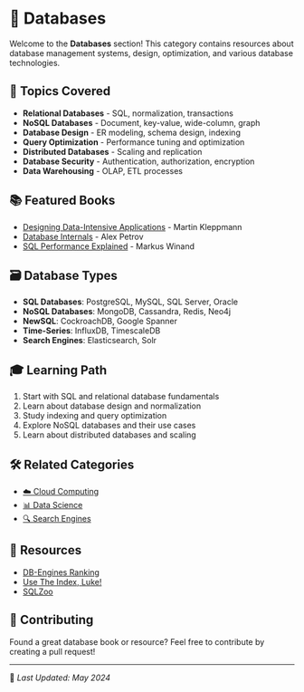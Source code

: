 # 💾 Databases

Welcome to the **Databases** section! This category contains resources about database management systems, design, optimization, and various database technologies.

## 📖 Topics Covered

- **Relational Databases** - SQL, normalization, transactions
- **NoSQL Databases** - Document, key-value, wide-column, graph
- **Database Design** - ER modeling, schema design, indexing
- **Query Optimization** - Performance tuning and optimization
- **Distributed Databases** - Scaling and replication
- **Database Security** - Authentication, authorization, encryption
- **Data Warehousing** - OLAP, ETL processes

## 📚 Featured Books

- [Designing Data-Intensive Applications](https://github.com/fagun18/Books-Collection/tree/main/Databases/Design) - Martin Kleppmann
- [Database Internals](https://github.com/fagun18/Books-Collection/tree/main/Databases) - Alex Petrov
- [SQL Performance Explained](https://github.com/fagun18/Books-Collection/tree/main/Databases) - Markus Winand

## 🗃️ Database Types

- **SQL Databases**: PostgreSQL, MySQL, SQL Server, Oracle
- **NoSQL Databases**: MongoDB, Cassandra, Redis, Neo4j
- **NewSQL**: CockroachDB, Google Spanner
- **Time-Series**: InfluxDB, TimescaleDB
- **Search Engines**: Elasticsearch, Solr

## 🎓 Learning Path

1. Start with SQL and relational database fundamentals
2. Learn about database design and normalization
3. Study indexing and query optimization
4. Explore NoSQL databases and their use cases
5. Learn about distributed databases and scaling

## 🛠️ Related Categories

- [☁️ Cloud Computing](https://github.com/fagun18/Books-Collection/tree/main/DevOps/Cloud)
- [📊 Data Science](https://github.com/fagun18/Books-Collection/tree/main/Data%20Science)
- [🔍 Search Engines](https://github.com/fagun18/Books-Collection/tree/main/Databases/Elasticsearch)

## 🔗 Resources

- [DB-Engines Ranking](https://db-engines.com/en/ranking)
- [Use The Index, Luke!](https://use-the-index-luke.com/)
- [SQLZoo](https://sqlzoo.net/)

## 🤝 Contributing

Found a great database book or resource? Feel free to contribute by creating a pull request!

---
📅 *Last Updated: May 2024*
